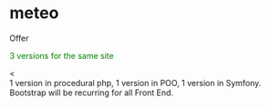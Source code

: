 # meteo
Offer <p style="color:green">3 versions for the same site</p><<br>
1 version in procedural php,
1 version in POO,
1 version in Symfony.
Bootstrap will be recurring for all Front End.
